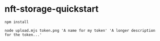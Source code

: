 # nft-storage-quickstart

``` npm install ```

``` node upload.mjs token.png 'A name for my token' 'A longer description for the token...' ```
